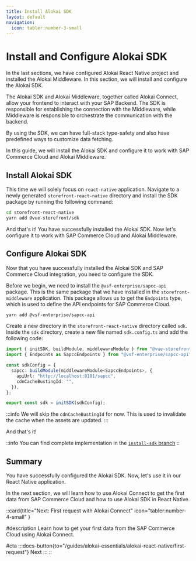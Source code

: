 ```yaml
---
title: Install Alokai SDK
layout: default
navigation:
  icon: tabler:number-3-small
---
```


# Install and Configure Alokai SDK

In the last sections, we have configured Alokai React Native project and installed the Alokai Middleware. In this section, we will install and configure the Alokai SDK.

The Alokai SDK and Alokai Middleware, together called Alokai Connect, allow your frontend to interact with your SAP Backend. The SDK is responsible for establishing the connection with the Middleware, while Middleware is responsible to orchestrate the communication with the backend.

By using the SDK, we can have full-stack type-safety and also have predefined ways to customize data fetching.

In this guide, we will install the Alokai SDK and configure it to work with SAP Commerce Cloud and Alokai Middleware.

## Install Alokai SDK

This time we will solely focus on `react-native` application. Navigate to a newly generated `storefront-react-native` directory and install the SDK package by running the following command:

```bash
cd storefront-react-native
yarn add @vue-storefront/sdk
```

And that's it! You have successfully installed the Alokai SDK. Now let's configure it to work with SAP Commerce Cloud and Alokai Middleware. 

## Configure Alokai SDK

Now that you have successfully installed the Alokai SDK and SAP Commerce Cloud integration, you need to configure the SDK.

Before we begin, we need to install the `@vsf-enterprise/sapcc-api` package. This is the same package that we have installed in the `storefront-middleware` application. This package allows us to get the `Endpoints` type, which is used to define the API endpoints for SAP Commerce Cloud.

```bash
yarn add @vsf-enterprise/sapcc-api
```

Create a new directory in the `storefront-react-native` directory called `sdk`. Inside the `sdk` directory, create a new file named `sdk.config.ts` and add the following code:

```typescript
import { initSDK, buildModule, middlewareModule } from "@vue-storefront/sdk";
import { Endpoints as SapccEndpoints } from "@vsf-enterprise/sapcc-api";

const sdkConfig = {
  sapcc: buildModule(middlewareModule<SapccEndpoints>, {
    apiUrl: "http://localhost:8181/sapcc",
    cdnCacheBustingId: "",
  }),
};

export const sdk = initSDK(sdkConfig);
```

:::info
We will skip the `cdnCacheBustingId` for now. This is used to invalidate the cache when the assets are updated. 
:::

And that's it! 


::info
You can find complete implementation in the [`install-sdk` branch](https://github.com/vuestorefront-community/alokai-rn-guide/tree/install-sdk)
::


## Summary

You have successfully configured the Alokai SDK. Now, let's use it in our React Native application.

In the next section, we will learn how to use Alokai Connect to get the first data from SAP Commerce Cloud and how to use Alokai SDK in React Native.

::card{title="Next: First request with Alokai Connect" icon="tabler:number-4-small" }

#description
Learn how to get your first data from the SAP Commerce Cloud using Alokai Connect.

#cta
:::docs-button{to="/guides/alokai-essentials/alokai-react-native/first-request"}
Next
:::
::
